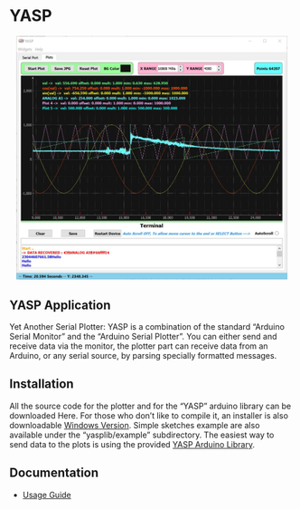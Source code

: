 # YASP
<p align="center">
<img src="/doc/yasp_cover.JPG" alt="Yet Another Serial Plotter" width="480"/>
</p>

## YASP Application

Yet Another Serial Plotter: YASP is a combination of the standard “Arduino Serial Monitor” and the “Arduino Serial Plotter”.
You can either send and receive data via the monitor, the plotter part can receive data from
an Arduino, or any serial source, by parsing specially formatted messages. 

## Installation

All the source code for the plotter and for the “YASP” arduino library can be downloaded Here.
For those who don’t like to compile it, an installer is also downloadable [Windows Version](https://github.com/devlabnet/YASP/blob/master/installer/YASP_Setup.exe?raw=true).
Simple sketches example are also available under the “yasplib/example” subdirectory.
The easiest way to send data to the plots is using the provided [YASP Arduino Library](https://github.com/devlabnet/YASP/blob/master/installer/yaspLib.zip?raw=true).

## Documentation

 - [Usage Guide](https://gdoc.pub/doc/e/2PACX-1vQmyyZDie11-NvYd0V3Ry10cUGisbMw1lMT7EOq4qnecPBSdgyicpQix47Plv0QDT93KMiAFPEK7MNc)

